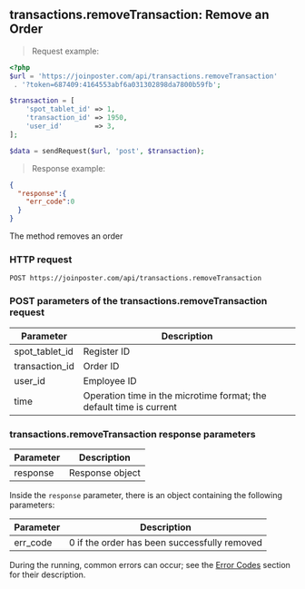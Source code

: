 ## transactions.removeTransaction: Remove an Order

> Request example:

```php
<?php
$url = 'https://joinposter.com/api/transactions.removeTransaction'
 . '?token=687409:4164553abf6a031302898da7800b59fb';

$transaction = [
    'spot_tablet_id' => 1,
    'transaction_id' => 1950,
    'user_id'        => 3,
];

$data = sendRequest($url, 'post', $transaction);
```

> Response example:

```json
{  
  "response":{  
    "err_code":0
  }
}
```

The method removes an order

### HTTP request

`POST https://joinposter.com/api/transactions.removeTransaction`

### POST parameters of the transactions.removeTransaction request

Parameter | Description
--------- | -----------
spot_tablet_id | Register ID
transaction_id | Order ID
user_id | Employee ID
time | Operation time in the microtime format; the default time is current

### transactions.removeTransaction response parameters

Parameter | Description
--------- | -----------
response | Response object

Inside the `response` parameter, there is an object containing the following parameters:

Parameter | Description
--------- | -----------
err_code | 0 if the order has been successfully removed

During the running, common errors can occur; see the [Error Codes](/en/docs/v3/web/errors) section for their description.

